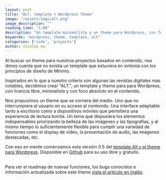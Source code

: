 ```yaml
---
layout: post
title: "ALT. template + Wordpress theme"
image: "/assets/imgs/alt.png"
image_description: ""
reading_time: "1:00"
description: "Un template minimalista y un theme para Wordpress, con foco absoluto en el contenido."
keywords: "wordpress, theme, template, alt"
categories: ['code', 'projects']
author: nicolas_ea
---
```


Al buscar un theme para nuestros proyectos basados en contenido, nos dimos cuenta que no existía un template que estuviera en sintonía con los principios de diseño de Mínimo.

Inspirados en lo que a nuestro criterio son algunas las revistas digitales mas notables, decidimos crear "ALT.", un template y theme para para Wordpress, con licencia libre, minimalista y con foco absoluto en el contenido.

Nos propusimos un theme que se corriera del medio. Uno que no interrumpiera al usuario en su acceso al contenido. Una interface adaptable tanto a escritorio como a dispositivos móviles que permitiera una experiencia de lectura bonita. Un tema que dispusiera los elementos indispensables priorizando la belleza de las imágenes y las tipografías, y al mismo tiempo lo suficientemente flexible para cumplir una variedad de funciones como el display de video, la presentación de audio, las imágenes destacadas, etc.

Con eso en mente comenzamos esta versión 0.5 del <u>template Alt y el theme para Wordpress</u>. Disponible en <a href="https://github.com/minimo-io/alt-template" target="_blank">Github</a> para su uso libre y gratuito.
<br><br>
<div class="alert alert-success text-justify" role="alert">
  Para ver el roadmap de nuevas funciones, los bugs conocidos e información actualizada sobre este theme <a href="https://minimo.io/en/2019/10-alt-template/">vista el artículo en inglés</a>.
</div>

